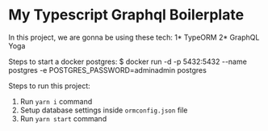 # My Typescript Graphql Boilerplate

In this project, we are gonna be using these tech:
1* TypeORM
2* GraphQL Yoga

Steps to start a docker postgres:
\$ docker run -d -p 5432:5432 --name postgres -e POSTGRES_PASSWORD=adminadmin postgres

Steps to run this project:

1. Run `yarn i` command
2. Setup database settings inside `ormconfig.json` file
3. Run `yarn start` command
